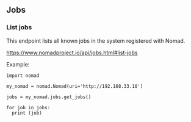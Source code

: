 ## Jobs

### List jobs

This endpoint lists all known jobs in the system registered with Nomad.

https://www.nomadproject.io/api/jobs.html#list-jobs

Example:

```
import nomad

my_nomad = nomad.Nomad(uri='http://192.168.33.10')

jobs = my_nomad.jobs.get_jobs()

for job in jobs:
  print (job)
```
